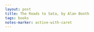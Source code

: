 ```yaml
---
layout: post
title: The Roads to Sata, by Alan Booth
tags: books
notes-marker: active-with-caret
---
```

